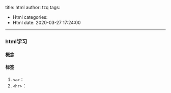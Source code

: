 title: html
author: tzq
tags:
  - Html
categories:
  - Html
date: 2020-03-27 17:24:00
---
### html学习

#### 概念


#### 标签

1. ``<a>``：
2. ``<hr>``：